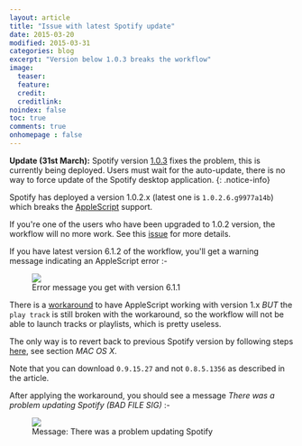 ```yaml
---
layout: article
title: "Issue with latest Spotify update"
date: 2015-03-20
modified: 2015-03-31
categories: blog
excerpt: "Version below 1.0.3 breaks the workflow"
image:
  teaser: 
  feature:
  credit:
  creditlink:
noindex: false
toc: true
comments: true
onhomepage : false
---
```



**Update (31st March):** Spotify version [1.0.3](https://community.spotify.com/t5/Spotify-Announcements/Release-Notes-Spotify-for-Desktop/m-p/1075314) fixes the problem, this is currently being deployed. Users must wait for the auto-update, there is no way to force update of the Spotify desktop application.
{: .notice-info}

Spotify has deployed a version 1.0.2.x (latest one is `1.0.2.6.g9977a14b`) which breaks the [AppleScript](https://community.spotify.com/t5/Help-Desktop-Linux-Mac-and/Apple-scripting-broken-in-1-0-1-988-g8f17a348/td-p/1029434) support.

If you're one of the users who have been upgraded to 1.0.2 version, the workflow will no more work. See this [issue](https://github.com/vdesabou/alfred-spotify-mini-player/issues/66) for more details. 

If you have latest version 6.1.2 of the workflow, you'll get a warning message indicating an AppleScript error :-

<figure>
    <img src="{{ site.url }}/images/blog/spotify_update_problem2.jpg"></a>
    <figcaption>Error message you get with version 6.1.1</figcaption>
</figure> 

There is a [workaround](http://dangercove.github.io/Spotify-AppleScript-Patch/) to have AppleScript working with version 1.x *BUT* the `play track` is still broken with the workaround, so the workflow will not be able to launch tracks or playlists, which is pretty useless.

The only way is to revert back to previous Spotify version by following steps [here](http://supraliminal.net/blog/2013/4/21/how-to-revert-back-to-the-older-better-spotify-client), see section _MAC OS X_.

Note that you can download `0.9.15.27` and not `0.8.5.1356` as described in the article.

After applying the workaround, you should see a message _There was a problem updating Spotify (BAD FILE SIG)_ :-

<figure>
    <img src="{{ site.url }}/images/blog/spotify_update_problem.jpg"></a>
    <figcaption>Message: There was a problem updating Spotify</figcaption>
</figure>





